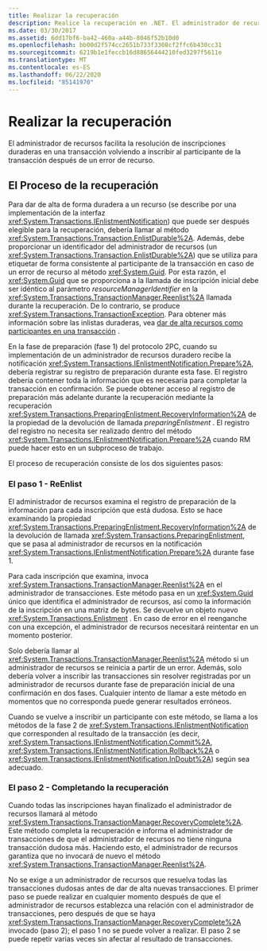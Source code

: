 ```yaml
---
title: Realizar la recuperación
description: Realice la recuperación en .NET. El administrador de recursos ayuda a resolver las inlistas de transacciones duraderas volviendo a inscribir al participante de la transacción después de un error en el recurso.
ms.date: 03/30/2017
ms.assetid: 6dd17bf6-ba42-460a-a44b-8046f52b10d0
ms.openlocfilehash: bb00d2f574cc2651b733f3308cf2ffc6b430cc31
ms.sourcegitcommit: 6219b1e1feccb16d88656444210fed3297f5611e
ms.translationtype: MT
ms.contentlocale: es-ES
ms.lasthandoff: 06/22/2020
ms.locfileid: "85141970"
---
```

# <a name="performing-recovery"></a>Realizar la recuperación
El administrador de recursos facilita la resolución de inscripciones duraderas en una transacción volviendo a inscribir al participante de la transacción después de un error de recurso.  
  
## <a name="the-recovery-process"></a>El Proceso de la recuperación  
 Para dar de alta de forma duradera a un recurso (se describe por una implementación de la interfaz <xref:System.Transactions.IEnlistmentNotification>) que puede ser después elegible para la recuperación, debería llamar al método <xref:System.Transactions.Transaction.EnlistDurable%2A>. Además, debe proporcionar un identificador del administrador de recursos (un <xref:System.Transactions.Transaction.EnlistDurable%2A>) que se utiliza para etiquetar de forma consistente al participante de la transacción en caso de un error de recurso al método <xref:System.Guid>. Por esta razón, el <xref:System.Guid> que se proporciona a la llamada de inscripción inicial debe ser idéntico al parámetro *resourceManagerIdentifier* en la <xref:System.Transactions.TransactionManager.Reenlist%2A> llamada durante la recuperación. De lo contrario, se produce <xref:System.Transactions.TransactionException>. Para obtener más información sobre las inlistas duraderas, vea [dar de alta recursos como participantes en una transacción](enlisting-resources-as-participants-in-a-transaction.md) .  
  
 En la fase de preparación (fase 1) del  protocolo 2PC, cuando su implementación de un administrador de recursos duradero recibe la notificación <xref:System.Transactions.IEnlistmentNotification.Prepare%2A>, debería registrar su registro de preparación durante esta fase. El registro debería contener toda la información que es necesaria para completar la transacción en confirmación. Se puede obtener acceso al registro de preparación más adelante durante la recuperación mediante la recuperación <xref:System.Transactions.PreparingEnlistment.RecoveryInformation%2A> de la propiedad de la devolución de llamada *preparingEnlistment* . El registro del registro no necesita ser realizado dentro del método <xref:System.Transactions.IEnlistmentNotification.Prepare%2A> cuando RM puede hacer esto en un subproceso de trabajo.  
  
 El proceso de recuperación consiste de los dos siguientes pasos:  
  
### <a name="step-1---reenlist"></a>El paso 1 - ReEnlist  
 El administrador de recursos examina el registro de preparación de la información para cada inscripción que está dudosa. Esto se hace examinando la propiedad <xref:System.Transactions.PreparingEnlistment.RecoveryInformation%2A> de la devolución de llamada <xref:System.Transactions.PreparingEnlistment>, que se pasa al administrador de recursos en la notificación <xref:System.Transactions.IEnlistmentNotification.Prepare%2A> durante fase 1.  
  
 Para cada inscripción que examina, invoca <xref:System.Transactions.TransactionManager.Reenlist%2A> en el administrador de transacciones. Este método pasa en un <xref:System.Guid> único que identifica el administrador de recursos, así como la información de la inscripción en una matriz de bytes. Se devuelve un objeto nuevo <xref:System.Transactions.Enlistment> . En caso de error en el reenganche con una excepción, el administrador de recursos necesitará reintentar en un momento posterior.  
  
 Solo debería llamar al <xref:System.Transactions.TransactionManager.Reenlist%2A> método si un administrador de recursos se reinicia a partir de un error. Además, solo debería volver a inscribir las transacciones sin resolver registradas por un administrador de recursos durante fase de preparación inicial de una confirmación en dos fases. Cualquier intento de llamar a este método en momentos que no corresponda puede generar resultados erróneos.  
  
 Cuando se vuelve a inscribir un participante con este método, se llama a los métodos de la fase 2 de <xref:System.Transactions.IEnlistmentNotification> que corresponden al resultado de la transacción (es decir, <xref:System.Transactions.IEnlistmentNotification.Commit%2A>, <xref:System.Transactions.IEnlistmentNotification.Rollback%2A> o <xref:System.Transactions.IEnlistmentNotification.InDoubt%2A>) según sea adecuado.  
  
### <a name="step-2---completing-the-recovery"></a>El paso 2 - Completando la recuperación  
 Cuando todas las inscripciones hayan finalizado el administrador de recursos llamará al método <xref:System.Transactions.TransactionManager.RecoveryComplete%2A>. Este método completa la recuperación e informa el administrador de transacciones de que el administrador de recursos no tiene ninguna transacción dudosa más. Haciendo esto, el administrador de recursos garantiza que no invocará de nuevo el método <xref:System.Transactions.TransactionManager.Reenlist%2A>.  
  
 No se exige a un administrador de recursos que resuelva todas las transacciones dudosas antes de dar de alta nuevas transacciones. El primer paso se puede realizar en cualquier momento después de que el administrador de recursos establezca una relación con el administrador de transacciones, pero después de que se haya <xref:System.Transactions.TransactionManager.RecoveryComplete%2A> invocado (paso 2); el paso 1 no se puede volver a realizar. El paso 2 se puede repetir varias veces sin afectar al resultado de transacciones.
